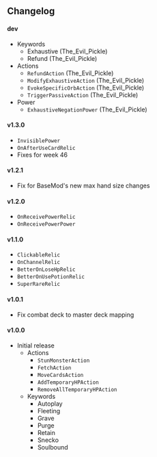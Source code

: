 ## Changelog ##
#### dev ####
* Keywords
  * Exhaustive (The_Evil_Pickle)
  * Refund (The_Evil_Pickle)
* Actions
  * `RefundAction` (The_Evil_Pickle)
  * `ModifyExhaustiveAction` (The_Evil_Pickle)
  * `EvokeSpecificOrbAction` (The_Evil_Pickle)
  * `TriggerPassiveAction` (The_Evil_Pickle)
* Power
  * `ExhaustiveNegationPower` (The_Evil_Pickle)

#### v1.3.0 ####
* `InvisiblePower`
* `OnAfterUseCardRelic`
* Fixes for week 46

#### v1.2.1 ####
* Fix for BaseMod's new max hand size changes

#### v1.2.0 ####
* `OnReceivePowerRelic`
* `OnReceivePowerPower`

#### v1.1.0 ####
* `ClickableRelic`
* `OnChannelRelic`
* `BetterOnLoseHpRelic`
* `BetterOnUsePotionRelic`
* `SuperRareRelic`

#### v1.0.1 ####
* Fix combat deck to master deck mapping

#### v1.0.0 ####
* Initial release
  * Actions
    * `StunMonsterAction`
    * `FetchAction`
    * `MoveCardsAction`
    * `AddTemporaryHPAction`
    * `RemoveAllTemporaryHPAction`
  * Keywords
    * Autoplay
    * Fleeting
    * Grave
    * Purge
    * Retain
    * Snecko
    * Soulbound
